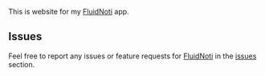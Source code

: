 This is website for my [FluidNoti](https://fluidnoti.vercel.app) app.

## Issues
Feel free to report any issues or feature requests for [FluidNoti](https://fluidnoti.vercel.app) in the [issues](https://github.com/crissNb/FluidNoti/issues) section.
